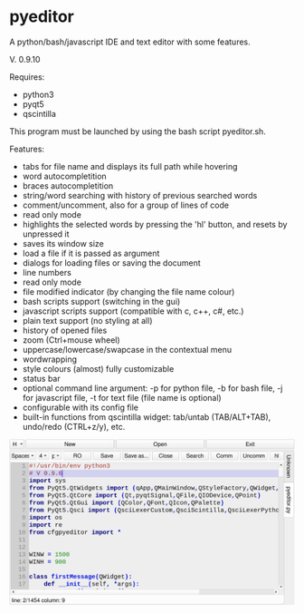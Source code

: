 # pyeditor
A python/bash/javascript IDE and text editor with some features.

V. 0.9.10

Requires:
- python3
- pyqt5
- qscintilla

This program must be launched by using the bash script pyeditor.sh.

Features:
- tabs for file name and displays its full path while hovering
- word autocompletition
- braces autocompletition
- string/word searching with history of previous searched words
- comment/uncomment, also for a group of lines of code
- read only mode
- highlights the selected words by pressing the 'hl' button, and resets by unpressed it
- saves its window size
- load a file if it is passed as argument
- dialogs for loading files or saving the document
- line numbers
- read only mode
- file modified indicator (by changing the file name colour)
- bash scripts support (switching in the gui)
- javascript scripts support (compatible with c, c++, c#, etc.)
- plain text support (no styling at all)
- history of opened files
- zoom (Ctrl+mouse wheel)
- uppercase/lowercase/swapcase in the contextual menu
- wordwrapping
- style colours (almost) fully customizable
- status bar
- optional command line argument: -p for python file, -b for bash file, -j for javascript file, -t for text file (file name is optional) 
- configurable with its config file
- built-in functions from qscintilla widget: tab/untab (TAB/ALT+TAB), undo/redo (CTRL+z/y), etc.

![My image](https://github.com/frank038/pyeditor/blob/main/image1.png)

